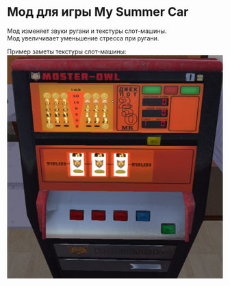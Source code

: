 # Мод для игры My Summer Car
Мод изменяет звуки ругани и текстуры слот-машины. <br/>
Мод увеличивает уменьшение стресса при ругани.

Пример заметы текстуры слот-машины:
![пример](https://github.com/SMalexeev/Mob5terSwearing/blob/master/assets/1.jpg)